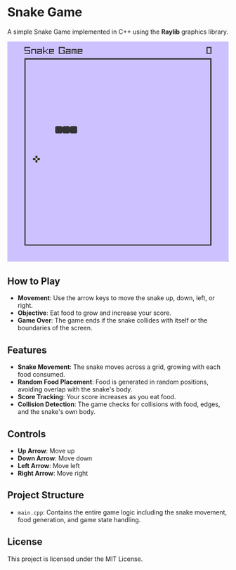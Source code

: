 # Snake Game

A simple Snake Game implemented in C++ using the **Raylib** graphics library.

<img src="./assets/screenshot.png" alt="Snake Game Screenshot" width="600"/>

## How to Play
- **Movement**: Use the arrow keys to move the snake up, down, left, or right.
- **Objective**: Eat food to grow and increase your score.
- **Game Over**: The game ends if the snake collides with itself or the boundaries of the screen.

## Features
- **Snake Movement**: The snake moves across a grid, growing with each food consumed.
- **Random Food Placement**: Food is generated in random positions, avoiding overlap with the snake's body.
- **Score Tracking**: Your score increases as you eat food.
- **Collision Detection**: The game checks for collisions with food, edges, and the snake's own body.

## Controls
- **Up Arrow**: Move up
- **Down Arrow**: Move down
- **Left Arrow**: Move left
- **Right Arrow**: Move right

## Project Structure
- `main.cpp`: Contains the entire game logic including the snake movement, food generation, and game state handling.

## License
This project is licensed under the MIT License.
